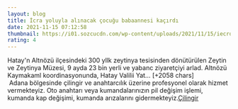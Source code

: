 ```yaml
--- 
layout: blog
title: İcra yoluyla alınacak çocuğu babaannesi kaçırdı
date: 2021-11-15 07:12:58
thumbnail: https://i01.sozcucdn.com/wp-content/uploads/2021/11/15/iecrop/1-4_16_9_1636960314-670x371.jpg
rating: 4
---
```

Hatay'n Altnözü ilçesindeki 300 yllk zeytinya tesisinden dönütürülen Zeytin ve Zeytinya Müzesi, 9 ayda 23 bin yerli ve yabanc ziyaretçiyi arlad.
Altnözü Kaymakaml koordinasyonunda, Hatay Valilii Yat… [+2058 chars]</br>&nbsp;Adana bölgesinde çilingir ve anahtarcılık üzerine profesyonel olarak hizmet vermekteyiz. Oto anahtarı veya kumandalarınızın pil değişim işlemi, kumanda kap değişimi, kumanda arızalarını gidermekteyiz.<a href="https://www.cilingiradana.net/">Çilingir</a>